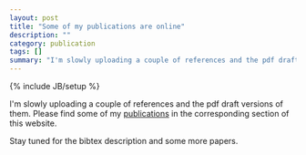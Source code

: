 ```yaml
---
layout: post
title: "Some of my publications are online"
description: ""
category: publication 
tags: []
summary: "I'm slowly uploading a couple of references and the pdf draft versions of them." 
---
```

{% include JB/setup %}

I'm slowly uploading a couple of references and the pdf draft versions of them. 
Please find some of my [publications](http://kaikunze.de/publications.html) in the corresponding
section of this website.

Stay tuned for the bibtex description and some more papers.
